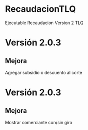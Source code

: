 # RecaudacionTLQ
Ejecutable Recaudacion Version 2 TLQ

# Versión 2.0.3

## Mejora 
Agregar subsidio o descuento al corte

# Versión 2.0.3

## Mejora 
Mostrar comerciante con/sin giro
